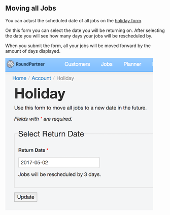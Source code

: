 ## Moving all Jobs

You can adjust the scheduled date of all jobs on the [holiday form](https://roundpartner.co.uk/booking/holiday).

On this form you can select the date you will be returning on.
After selecting the date you will see how many days your jobs will be rescheduled by.

When you submit the form, all your jobs will be moved forward by the amount of days displayed.

![select move date](https://github.com/roundpartner/roundpartner-documentation/raw/master/page/images/Screenshot%202017-04-29%2023.45.33.png "Select move date")
